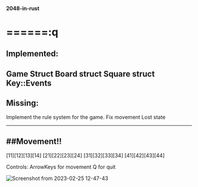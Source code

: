 #### 2048-in-rust
======:q
==================
Implemented:
------------
Game Struct
Board struct
Square struct
Key::Events
-------------
Missing:
-------------
Implement the rule system for the game.
Fix movement
Lost state


-------------
##Movement!!
-------------
[11][12][13][14]
[21][22][23][24]
[31][32][33][34]
[41][42][43][44]

Controls: 
ArrowKeys for movement 
Q  for quit



![Screenshot from 2023-02-25 12-47-43](https://user-images.githubusercontent.com/24571992/221355289-d3b36a8d-03d8-44ff-8f74-5f7d0c7cc93d.png)
